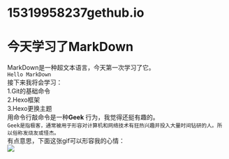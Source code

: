 # 15319958237gethub.io
# **今天学习了MarkDown**
MarkDown是一种超文本语言，今天第一次学习了它。<br>
`Hello MarkDown`<br>
接下来我将会学习：<br>
1.Git的基础命令<br>
2.Hexo框架<br>
3.Hexo更换主题<br>
用命令行敲命令是一种**Geek** 行为，我觉得还挺有趣的。<br>
`Geek是指极客，通常被用于形容对计算机和网络技术有狂热兴趣并投入大量时间钻研的人。所以俗称发烧友或怪杰。`<br>
有点意思，下面这张gif可以形容我的心情：<br>
![](https://qgt-style.oss-cn-hangzhou.aliyuncs.com/newcoursep4/g1/g1-2-2/tenor.gif)
